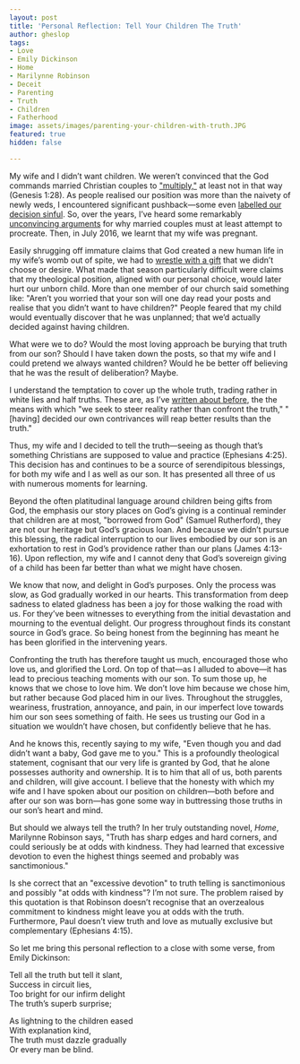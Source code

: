 ```yaml
---
layout: post
title: 'Personal Reflection: Tell Your Children The Truth'
author: gheslop
tags:
- Love
- Emily Dickinson
- Home
- Marilynne Robinson
- Deceit
- Parenting
- Truth
- Children
- Fatherhood
image: assets/images/parenting-your-children-with-truth.JPG
featured: true
hidden: false

---
```

My wife and I didn’t want children. We weren’t convinced that the God commands married Christian couples to ["multiply,"](https://rekindle.co.za/content/2021-03-02-must-married-christians-multiply-by-having-children '"Be fruitful and multiply" (Genesis 1:28)') at least not in that way (Genesis 1:28). As people realised our position was more than the naivety of newly weds, I encountered significant pushback—some even [labelled our decision sinful](https://rekindle.co.za/content/responding-to-challies-is-it-okay-to-deliberately-not-have-children/ "Is Choosing A Childless Marriage Sinful?"). So, over the years, I’ve heard some remarkably [unconvincing arguments](https://rekindle.co.za/content/unconvincing-arguments-for-why-married-couples-must-have-children/ "Weak Arguments") for why married couples must at least attempt to procreate. Then, in July 2016, we learnt that my wife was pregnant.

Easily shrugging off immature claims that God created a new human life in my wife’s womb out of spite, we had to [wrestle with a gift](https://rekindle.co.za/content/doodle-childlessness-and-the-sovereignty-of-god/ "Gifts and God's Sovereignty") that we didn’t choose or desire. What made that season particularly difficult were claims that my theological position, aligned with our personal choice, would later hurt our unborn child. More than one member of our church said something like: "Aren’t you worried that your son will one day read your posts and realise that you didn’t want to have children?" People feared that my child would eventually discover that he was unplanned; that we’d actually decided against having children.

What were we to do? Would the most loving approach be burying that truth from our son? Should I have taken down the posts, so that my wife and I could pretend we always wanted children? Would he be better off believing that he was the result of deliberation? Maybe.

I understand the temptation to cover up the whole truth, trading rather in white lies and half truths. These are, as I’ve [written about before](https://rekindle.co.za/content/2021-06-29-james-3-jordan-peterson "Jordan Peterson on James 3"), the the means with which "we seek to steer reality rather than confront the truth," "\[having\] decided our own contrivances will reap better results than the truth."

Thus, my wife and I decided to tell the truth—seeing as though that’s something Christians are supposed to value and practice (Ephesians 4:25). This decision has and continues to be a source of serendipitous blessings, for both my wife and I as well as our son. It has presented all three of us with numerous moments for learning.

Beyond the often platitudinal language around children being gifts from God, the emphasis our story places on God’s giving is a continual reminder that children are at most, "borrowed from God" (Samuel Rutherford), they are not our heritage but God’s gracious loan. And because we didn’t pursue this blessing, the radical interruption to our lives embodied by our son is an exhortation to rest in God’s providence rather than our plans (James 4:13-16). Upon reflection, my wife and I cannot deny that God’s sovereign giving of a child has been far better than what we might have chosen.

We know that now, and delight in God’s purposes. Only the process was slow, as God gradually worked in our hearts. This transformation from deep sadness to elated gladness has been a joy for those walking the road with us. For they’ve been witnesses to everything from the initial devastation and mourning to the eventual delight. Our progress throughout finds its constant source in God’s grace. So being honest from the beginning has meant he has been glorified in the intervening years.

Confronting the truth has therefore taught us much, encouraged those who love us, and glorified the Lord. On top of that—as I alluded to above—it has lead to precious teaching moments with our son. To sum those up, he knows that we chose to love him. We don’t love him because we chose him, but rather because God placed him in our lives. Throughout the struggles, weariness, frustration, annoyance, and pain, in our imperfect love towards him our son sees something of faith. He sees us trusting our God in a situation we wouldn’t have chosen, but confidently believe that he has.

And he knows this, recently saying to my wife, "Even though you and dad didn’t want a baby, God gave me to you." This is a profoundly theological statement, cognisant that our very life is granted by God, that he alone possesses authority and ownership. It is to him that all of us, both parents and children, will give account. I believe that the honesty with which my wife and I have spoken about our position on children—both before and after our son was born—has gone some way in buttressing those truths in our son’s heart and mind.

But should we always tell the truth? In her truly outstanding novel, _Home_, Marilynne Robinson says, "Truth has sharp edges and hard corners, and could seriously be at odds with kindness. They had learned that excessive devotion to even the highest things seemed and probably was sanctimonious."

Is she correct that an "excessive devotion" to truth telling is sanctimonious and possibly "at odds with kindness"? I’m not sure. The problem raised by this quotation is that Robinson doesn’t recognise that an overzealous commitment to kindness might leave you at odds with the truth. Furthermore, Paul doesn’t view truth and love as mutually exclusive but complementary (Ephesians 4:15).

So let me bring this personal reflection to a close with some verse, from Emily Dickinson:

Tell all the truth but tell it slant,  
Success in circuit lies,  
Too bright for our infirm delight  
The truth’s superb surprise;

As lightning to the children eased  
With explanation kind,  
The truth must dazzle gradually  
Or every man be blind.